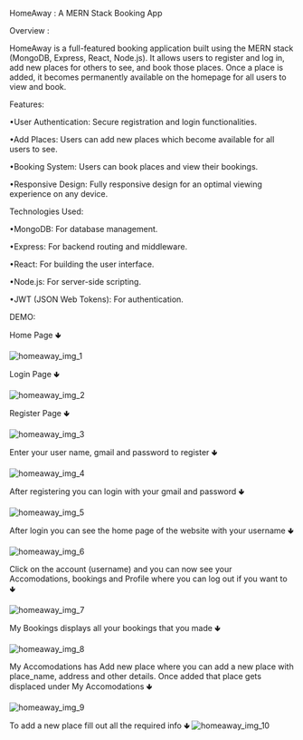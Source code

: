 HomeAway : A MERN Stack Booking App

Overview :

HomeAway is a full-featured booking application built using the MERN stack (MongoDB, Express, React, Node.js). It allows users to register and log in, add new places for others to see, and book those places. Once a place is added, it becomes permanently available on the homepage for all users to view and book.


Features:

•User Authentication: Secure registration and login functionalities.

•Add Places: Users can add new places which become available for all users to see.

•Booking System: Users can book places and view their bookings.

•Responsive Design: Fully responsive design for an optimal viewing experience on any device.

Technologies Used:

•MongoDB: For database management.

•Express: For backend routing and middleware.

•React: For building the user interface.

•Node.js: For server-side scripting.

•JWT (JSON Web Tokens): For authentication.

DEMO: 

Home Page  🢃

![homeaway_img_1](https://github.com/user-attachments/assets/f9ff9fc5-c261-4789-a185-deed8f9d43c2)

Login Page  🢃

![homeaway_img_2](https://github.com/user-attachments/assets/d3f3c36b-2a6c-4fc8-8848-d7f7d1d2957a)

Register Page  🢃

![homeaway_img_3](https://github.com/user-attachments/assets/6d4dd096-8b8f-4bb8-a926-cb24ba63a1fb)

Enter your user name, gmail and password to register  🢃

![homeaway_img_4](https://github.com/user-attachments/assets/9acb418d-f539-4aee-84f8-fcb3e5fb9260)

After registering you can login with your gmail and password  🢃

![homeaway_img_5](https://github.com/user-attachments/assets/4db109f3-3245-46d7-bafe-24422ee39da4)

After login you can see the home page of the website with your username  🢃

![homeaway_img_6](https://github.com/user-attachments/assets/a279b7a5-455e-4a60-9a76-4c2ac719d0e8)

Click on the account (username) and you can now see your Accomodations, bookings and Profile where you can log out if you want to  🢃

![homeaway_img_7](https://github.com/user-attachments/assets/b8584cd5-3b2a-42f5-abbc-1f25002c3c73)

My Bookings displays all your bookings that you made  🢃

![homeaway_img_8](https://github.com/user-attachments/assets/8d4f3788-0a51-45a4-85ba-5f372c801f16)

My Accomodations has Add new place where you can add a new place with place_name, address and other details. Once added that place gets displaced under My Accomodations 🢃

![homeaway_img_9](https://github.com/user-attachments/assets/5a4f7b3d-1ae2-436e-bb6f-c0809a9362b0)

To add a new place fill out all the required info  🢃
![homeaway_img_10](https://github.com/user-attachments/assets/fa3c04b7-c523-4eb9-8efa-22f2779af3ec)


